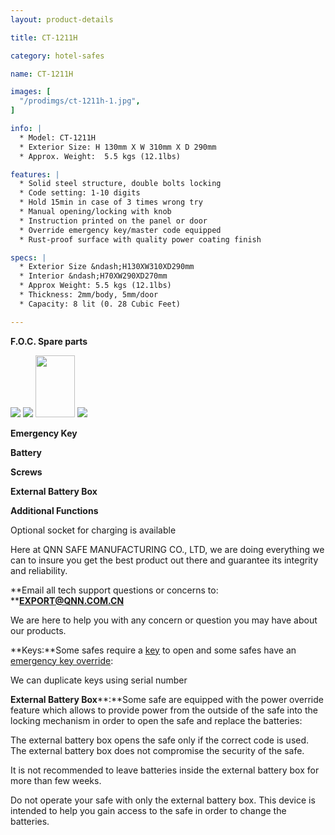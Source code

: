 ```yaml
---
layout: product-details

title: CT-1211H

category: hotel-safes

name: CT-1211H

images: [
  "/prodimgs/ct-1211h-1.jpg",
]

info: |
  * Model: CT-1211H
  * Exterior Size: H 130mm X W 310mm X D 290mm
  * Approx. Weight:  5.5 kgs (12.1lbs)

features: |
  * Solid steel structure, double bolts locking
  * Code setting: 1-10 digits
  * Hold 15min in case of 3 times wrong try
  * Manual opening/locking with knob
  * Instruction printed on the panel or door
  * Override emergency key/master code equipped
  * Rust-proof surface with quality power coating finish

specs: |
  * Exterior Size &ndash;H130XW310XD290mm
  * Interior &ndash;H70XW290XD270mm
  * Approx Weight: 5.5 kgs (12.1lbs)
  * Thickness: 2mm/body, 5mm/door
  * Capacity: 8 lit (0. 28 Cubic Feet)

---
```


**F.O.C. Spare parts**

<img src="{IMAGE_CDN}/ct-1211h-2.jpg" />

<img src="{IMAGE_CDN}/ct-1211h-3.jpg" />

<img alt="" src="{IMAGE_CDN}/ct-1211h-4.jpg" style="width: 63px; height: 99px;" />

<img src="{IMAGE_CDN}/ct-1211h-5.jpg" />

**Emergency Key**

**Battery**

**Screws**

**External Battery Box**

**Additional Functions**

Optional socket for charging is available

Here at QNN SAFE MANUFACTURING CO., LTD, we are doing everything we can to insure you get the best product out there and guarantee its integrity and reliability.

**Email all tech support questions or concerns to: ****<a href="mailto:EXPORT@QNN.COM.CN">EXPORT@QNN.COM.CN</a>**

We are here to help you with any concern or question you may have about our products.

**Keys:**Some safes require a <a href="http://www.protexsafe.com/Articles.asp?ID=319" target="_blank">key</a> to open and some safes have an <a href="http://www.protexsafe.com/Articles.asp?ID=320" target="_blank">emergency key override</a>:

We can duplicate keys using serial number

**External Battery Box****:**Some safe are equipped with the power override feature which allows to provide power from the outside of the safe into the locking mechanism in order to open the safe and replace the batteries:

The external battery box opens the safe only if the correct code is used. The external battery box does not compromise the security of the safe.

It is not recommended to leave batteries inside the external battery box for more than few weeks.

Do not operate your safe with only the external battery box. This device is intended to help you gain access to the safe in order to change the batteries.
